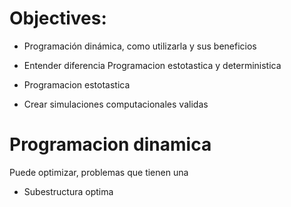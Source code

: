 # Objectives:

* Programación dinámica, como utilizarla y sus beneficios

* Entender diferencia Programacion estotastica y deterministica

* Programacion estotastica

* Crear simulaciones computacionales validas

# Programacion dinamica

Puede optimizar, problemas que tienen una 

*  Subestructura optima


